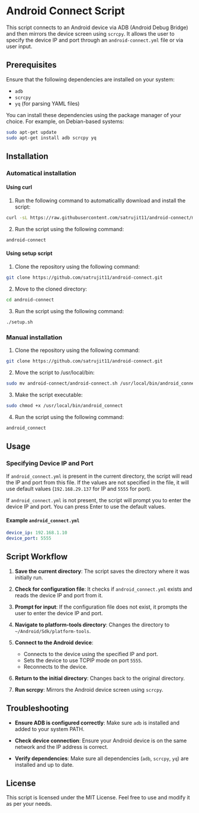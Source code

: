 # Android Connect Script

This script connects to an Android device via ADB (Android Debug Bridge) and then mirrors the device screen using `scrcpy`. It allows the user to specify the device IP and port through an `android-connect.yml` file or via user input.

## Prerequisites

Ensure that the following dependencies are installed on your system:

-   `adb`
-   `scrcpy`
-   `yq` (for parsing YAML files)

You can install these dependencies using the package manager of your choice. For example, on Debian-based systems:

```bash
sudo apt-get update
sudo apt-get install adb scrcpy yq
```

## Installation

### Automatical installation

#### Using curl

1. Run the following command to automaticallly download and install the script:

```bash
curl -sL https://raw.githubusercontent.com/satrujit11/android-connect/main/setup.sh | sudo bash
```

2. Run the script using the following command:

```bash
android-connect
```

#### Using setup script

1. Clone the repository using the following command:

```bash
git clone https://github.com/satrujit11/android-connect.git
```

2. Move to the cloned directory:

```bash
cd android-connect
```

3. Run the script using the following command:

```bash
./setup.sh
```

### Manual installation

1. Clone the repository using the following command:

```bash
git clone https://github.com/satrujit11/android-connect.git
```

2. Move the script to /usr/local/bin:

```bash
sudo mv android-connect/android-connect.sh /usr/local/bin/android_connect
```

3. Make the script executable:

```bash
sudo chmod +x /usr/local/bin/android_connect
```

4. Run the script using the following command:

```bash
android_connect
```

## Usage

### Specifying Device IP and Port

If `android_connect.yml` is present in the current directory, the script will read the IP and port from this file. If the values are not specified in the file, it will use default values (`192.168.29.137` for IP and `5555` for port).

If `android_connect.yml` is not present, the script will prompt you to enter the device IP and port. You can press Enter to use the default values.

#### Example `android_connect.yml`

```yaml
device_ip: 192.168.1.10
device_port: 5555
```

## Script Workflow

1. **Save the current directory**: The script saves the directory where it was initially run.

2. **Check for configuration file**: It checks if `android_connect.yml` exists and reads the device IP and port from it.

3. **Prompt for input**: If the configuration file does not exist, it prompts the user to enter the device IP and port.

4. **Navigate to platform-tools directory**: Changes the directory to `~/Android/Sdk/platform-tools`.

5. **Connect to the Android device**:

    - Connects to the device using the specified IP and port.
    - Sets the device to use TCPIP mode on port `5555`.
    - Reconnects to the device.

6. **Return to the initial directory**: Changes back to the original directory.

7. **Run scrcpy**: Mirrors the Android device screen using `scrcpy`.

## Troubleshooting

-   **Ensure ADB is configured correctly**: Make sure `adb` is installed and added to your system PATH.

-   **Check device connection**: Ensure your Android device is on the same network and the IP address is correct.

-   **Verify dependencies**: Make sure all dependencies (`adb`, `scrcpy`, `yq`) are installed and up to date.

## License

This script is licensed under the MIT License. Feel free to use and modify it as per your needs.
